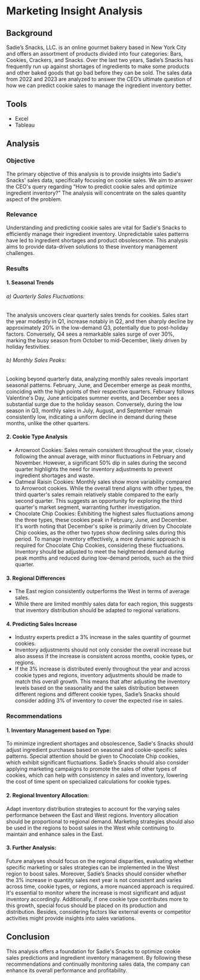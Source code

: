 # Marketing Insight Analysis

## Background
Sadie’s Snacks, LLC. is an online gourmet bakery based in New York City and offers an assortment of products divided into four categories: Bars, Cookies, Crackers, and Snacks. Over the last two years, Sadie’s Snacks has frequently run up against shortages of ingredients to make some products and other baked goods that go bad before they can be sold. The sales data from 2022 and 2023 are analyzed to answer the CEO’s ultimate question of how we can predict cookie sales to manage the ingredient inventory better.
  
## Tools
  - Excel
  - Tableau
    
## Analysis
### Objective
The primary objective of this analysis is to provide insights into Sadie's Snacks' sales data, specifically focusing on cookie sales. We aim to answer the CEO's query regarding “How to predict cookie sales and optimize ingredient inventory?” The analysis will concentrate on the sales quantity aspect of the problem.

### Relevance
Understanding and predicting cookie sales are vital for Sadie's Snacks to efficiently manage their ingredient inventory. Unpredictable sales patterns have led to ingredient shortages and product obsolescence. This analysis aims to provide data-driven solutions to these inventory management challenges.

### Results
#### 1. Seasonal Trends
###### a) Quarterly Sales Fluctuations:
The analysis uncovers clear quarterly sales trends for cookies. Sales start the year modestly in Q1, increase notably in Q2, and then sharply decline by approximately 20% in the low-demand Q3, potentially due to post-holiday factors. Conversely, Q4 sees a remarkable sales surge of over 30%, marking the busy season from October to mid-December, likely driven by holiday festivities.
###### b) Monthly Sales Peaks:
Looking beyond quarterly data, analyzing monthly sales reveals important seasonal patterns. February, June, and December emerge as peak months, coinciding with the high points of their respective quarters. February follows Valentine's Day, June anticipates summer events, and December sees a substantial surge due to the holiday season. Conversely, during the low season in Q3, monthly sales in July, August, and September remain consistently low, indicating a uniform decline in demand during these months, unlike the other quarters.
#### 2. Cookie Type Analysis
- Arrowroot Cookies: Sales remain consistent throughout the year, closely following the annual average, with minor fluctuations in February and November. However, a significant 50% dip in sales during the second quarter highlights the need for inventory adjustments to prevent ingredient shortages and waste.
- Oatmeal Raisin Cookies: Monthly sales show more variability compared to Arrowroot cookies. While the overall trend aligns with other types, the third quarter's sales remain relatively stable compared to the early second quarter. This suggests an opportunity for exploring the third quarter's market segment, warranting further investigation.
- Chocolate Chip Cookies: Exhibiting the highest sales fluctuations among the three types, these cookies peak in February, June, and December. It's worth noting that December's spike is primarily driven by Chocolate Chip cookies, as the other two types show declining sales during this period. To manage inventory effectively, a more dynamic approach is required for Chocolate Chip Cookies, considering these fluctuations. Inventory should be adjusted to meet the heightened demand during peak months and reduced during low-demand periods, such as the third quarter.
#### 3. Regional Differences
- The East region consistently outperforms the West in terms of average sales.
- While there are limited monthly sales data for each region, this suggests that inventory distribution should be adapted to regional variations.
#### 4. Predicting Sales Increase
- Industry experts predict a 3% increase in the sales quantity of gourmet cookies.
- Inventory adjustments should not only consider the overall increase but also assess if the increase is consistent across months, cookie types, or regions.
- If the 3% increase is distributed evenly throughout the year and across cookie types and regions, inventory adjustments should be made to match this overall growth. This means that after adjusting the inventory levels based on the seasonality and the sales distribution between different regions and different cookie types, Sadie’s Snacks should consider adding 3% of inventory to cover the expected rise in sales.

### Recommendations
#### 1. Inventory Management based on Type: 
To minimize ingredient shortages and obsolescence, Sadie's Snacks should adjust ingredient purchases based on seasonal and cookie-specific sales patterns. Special attention should be given to Chocolate Chip cookies, which exhibit significant fluctuations. Sadie’s Snacks should also consider applying marketing campaigns to promote the sales of other types of cookies, which can help with consistency in sales and inventory, lowering the cost of time spent on specialized calculations for cookie types.
#### 2. Regional Inventory Allocation: 
Adapt inventory distribution strategies to account for the varying sales performance between the East and West regions. Inventory allocation should be proportional to regional demand. Marketing strategies should also be used in the regions to boost sales in the West while continuing to maintain and enhance sales in the East.
#### 3. Further Analysis: 
Future analyses should focus on the regional disparities, evaluating whether specific marketing or sales strategies can be implemented in the West region to boost sales. Moreover, Sadie’s Snacks should consider whether the 3% increase in quantity sales next year is not consistent and varies across time, cookie types, or regions, a more nuanced approach is required. It's essential to monitor where the increase is most significant and adjust inventory accordingly. Additionally, if one cookie type contributes more to this growth, special focus should be placed on its production and distribution. Besides, considering factors like external events or competitor activities might provide insights into sales variations.

## Conclusion
This analysis offers a foundation for Sadie's Snacks to optimize cookie sales predictions and ingredient inventory management. By following these recommendations and continually monitoring sales data, the company can enhance its overall performance and profitability.
